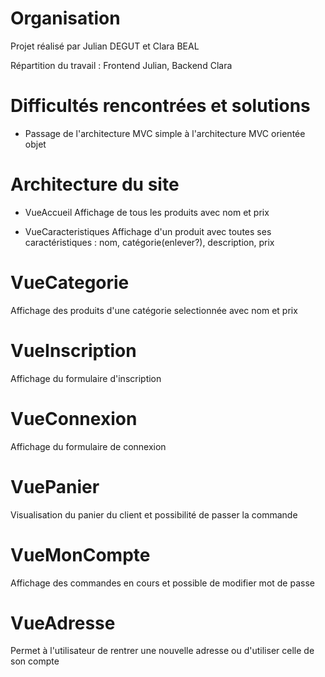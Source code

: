 # Organisation
Projet réalisé par Julian DEGUT et Clara BEAL

Répartition du travail : Frontend Julian, Backend Clara

# Difficultés rencontrées et solutions

- Passage de l'architecture MVC simple à l'architecture MVC orientée objet

# Architecture du site
- VueAccueil
Affichage de tous les produits avec nom et prix

- VueCaracteristiques
Affichage d'un produit avec toutes ses caractéristiques : nom, catégorie(enlever?), description, prix

# VueCategorie
Affichage des produits d'une catégorie selectionnée avec nom et prix

# VueInscription
Affichage du formulaire d'inscription

# VueConnexion
Affichage du formulaire de connexion

# VuePanier
Visualisation du panier du client et possibilité de passer la commande

# VueMonCompte
Affichage des commandes en cours et possible de modifier mot de passe

# VueAdresse
Permet à l'utilisateur de rentrer une nouvelle adresse ou d'utiliser celle de son compte

